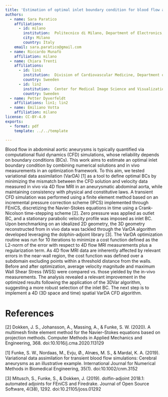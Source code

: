 ```yaml
---
title: 'Estimation of optimal inlet boundary condition for blood flow assessment in abdominal aortic aneurysm using variational data assimilation '
authors:
  - name: Sara Paratico
    affiliations:
      - id: milano
        institution:  Politecnico di Milano, Department of Electronics, Information, and Bioengineering
        city: Milano
        country: Italy
    email: sara.paratico@gmail.com
  - name: Riccardo Munafò
    affiliation: milano
  - name: Chiara Trenti
    affiliations:
      - id: lin1
        institution:  Division of Cardiovascular Medicine, Department of Health, Medicine and Caring Sciences, Linköping University, Universitetssjukhuset, 581 83 Linköping
        country: Sweeden
      - id: lin2
        institution:  Center for Medical Image Science and Visualization (CMIV), Linköping University, Universitetssjukhuset, 581 83 Linköping,
        country: Sweeden
  - name: Petter Dyverfeldt
    affiliations: lin1; lin2
  - name: Emiliano Votta
    affiliation: milano
license: CC-BY-4.0
exports:
  - format: pdf
    template: ../../template

---
```


Blood flow in abdominal aortic aneurysms is typically quantified via computational fluid dynamics (CFD) simulations, whose reliability depends on boundary conditions (BCs). This work aims to estimate an optimal inlet boundary condition by combining numerical solutions and in vivo measurements in an optimization framework. To this aim, we tested variational data assimilation (VarDA) [1] as a tool to define optimal BCs by minimizing the mismatch between the CFD solution and velocity data measured in vivo via 4D flow MRI in an aneurysmatic abdominal aorta, while maintaining consistency with physical and constitutive laws. A transient CFD simulation was performed using a finite element method based on an incremental pressure correction scheme (IPCS) implemented through FEniCS, discretizing the Navier-Stokes equations in time using a Crank-Nicolson time-stepping scheme [2]. Zero pressure was applied as outlet BC, and a stationary parabolic velocity profile was imposed as inlet BC. Upon benchmarking on an idealized 2D geometry, the 3D geometry reconstructed from in vivo data was tackled through the VarDA algorithm developed leveraging the dolphin-adjoint library [3]. The VarDA optimization routine was run for 10 iterations to minimize a cost function defined as the L2-norm of the error with respect to 4D flow MRI measurements plus a regularization term. As 4D flow MRI data are inherently affected by relevant errors in the near-wall region, the cost function was defined over a subdomain excluding points within a threshold distance from the walls. Before and after optimization, average velocity magnitude and maximum Wall Shear Stress (WSS) were compared vs. those yielded by the in-vivo measurements. The analysis revealed a relevant improvement in the optimized results following the application of the 3DVar algorithm, suggesting a more robust selection of the inlet BC. The next step is to implement a 4D (3D space and time) spatial VarDA CFD algorithm.

# References
[2] Dokken, J. S., Johansson, A., Massing, A., & Funke, S. W. (2020). A multimesh finite element method for the Navier–Stokes equations based on projection methods. Computer Methods in Applied Mechanics and Engineering, 368. doi:10.1016/j.cma.2020.113129

[1] Funke, S. W., Nordaas, M., Evju, Ø., Alnæs, M. S., & Mardal, K. A. (2019). Variational data assimilation for transient blood flow simulations: Cerebral aneurysms as an illustrative example. International Journal for Numerical Methods in Biomedical Engineering, 35(1). doi:10.1002/cnm.3152

[3] Mitusch, S., Funke, S., & Dokken, J. (2019). dolfin-adjoint 2018.1: automated adjoints for FEniCS and Firedrake. Journal of Open Source Software, 4(38), 1292. doi:10.21105/joss.01292
